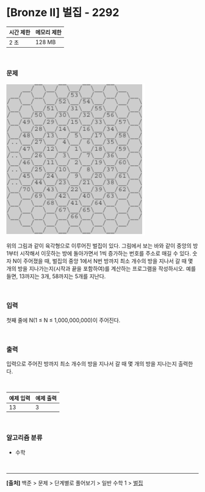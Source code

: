 # [Bronze Ⅱ] 벌집 - 2292

|시간 제한|메모리 제한|
|---|---|
|2 초|128 MB|

<br>

### 문제
![alt text](image.png)

위의 그림과 같이 육각형으로 이루어진 벌집이 있다. 그림에서 보는 바와 같이 중앙의 방 1부터 시작해서 이웃하는 방에 돌아가면서 1씩 증가하는 번호를 주소로 매길 수 있다. 숫자 N이 주어졌을 때, 벌집의 중앙 1에서 N번 방까지 최소 개수의 방을 지나서 갈 때 몇 개의 방을 지나가는지(시작과 끝을 포함하여)를 계산하는 프로그램을 작성하시오. 예를 들면, 13까지는 3개, 58까지는 5개를 지난다.

<br>

### 입력
첫째 줄에 N(1 ≤ N ≤ 1,000,000,000)이 주어진다.

<br>

### 출력
입력으로 주어진 방까지 최소 개수의 방을 지나서 갈 때 몇 개의 방을 지나는지 출력한다.

<br>

|예제 입력|예제 출력|
|---|---|
|13|3|

<br>

### 알고리즘 분류
* 수학

<br>

---
**[출처]** 백준 > 문제 > 단계별로 풀어보기 > 일반 수학 1 > [벌집](https://www.acmicpc.net/problem/2292)
